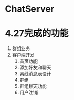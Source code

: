 # ChatServer

# 4.27完成的功能

1. 群组业务
2. 客户端开发
   1. 首页功能
   2. 添加好友和聊天
   3. 离线消息表设计
   4. 群组
   5. 群组聊天功能
   6. 用户注销
